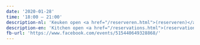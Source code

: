 ```yaml
---
date: '2020-01-28'
time: '18:00 – 21:00'
description-nl: 'Keuken open <a href="/reserveren.html">(reserveren)</a>'
description-en: 'Kitchen open <a href="/reservations.html">(reservations)</a>'
fb-url: 'https://www.facebook.com/events/515440649328868/'
---
```

